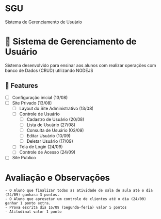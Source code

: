 # SGU
Sistema de Gerenciamento de Usuário


# 🚀 Sistema de Gerenciamento de Usuário
Sistema desenvolvido para ensinar aos alunos com realizar operações com banco de Dados (CRUD) utilizando NODEJS

## 🔧 Features
- [ ] Configuração inicial (13/08)
- [ ] Site Privado (13/08)
    - [ ] Layout do Site Administrativo (13/08)
    - [ ] Controle de Usuário 
        - [ ] Cadastro de Usuário (20/08)
        - [ ] Lista de Usuário (27/08)
        - [ ] Consulta de Usuário (03/09)
        - [ ] Editar Usuário (10/09)
        - [ ] Deletar Usuário (17/09)
    - [ ] Tela de Login (24/09)
    - [ ] Controle de Acesso (24/09)
- [ ] Site Publico

# Avaliação e Observações
    - O Aluno que finalizar todas as atividade de sala de aula até o dia (24/09) ganhara 3 pontos.
    - O Aluno que apresetar um controle de clientes até o dia (24/09) ganhar 1 ponto extra.
    - Prova escrita dia 16/09 (Segunda-feria) valor 5 pontos
    - Atitudinal valor 1 ponto